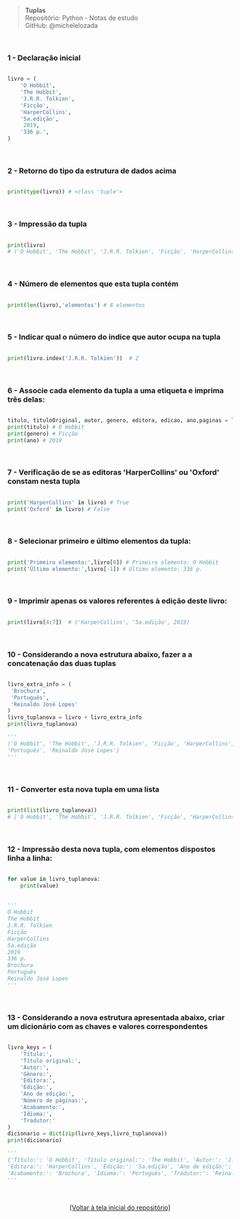 > **Tuplas**  
> Repositório: Python - Notas de estudo     
> GitHub: @michelelozada
&nbsp;
     
&nbsp;  
### 1 - Declaração inicial
```py

livro = (
    'O Hobbit',
    'The Hobbit',
    'J.R.R. Tolkien',
    'Ficção',
    'HarperCollins',
    '5a.edição',
     2019,
    '336 p.',
)
```

&nbsp;


### 2 - Retorno do tipo da estrutura de dados acima
```py

print(type(livro)) # <class 'tuple'>
```

&nbsp;

### 3 - Impressão da tupla
```py

print(livro)
# ('O Hobbit', 'The Hobbit', 'J.R.R. Tolkien', 'Ficção', 'HarperCollins', '5a.edição', 2019, '336 p.')
```

&nbsp;

### 4 - Número de elementos que esta tupla contém
```py

print(len(livro),'elementos') # 8 elementos
```

&nbsp;

### 5 - Indicar qual o número do índice que autor ocupa na tupla
```py

print(livro.index('J.R.R. Tolkien'))  # 2
```

&nbsp;


### 6 - Associe cada elemento da tupla a uma etiqueta e imprima três delas:
```py

titulo, tituloOriginal, autor, genero, editora, edicao, ano,paginas = livro # desempacotar uma tupla
print(titulo) # O Hobbit
print(genero) # Ficção
print(ano) # 2019
```

&nbsp;

### 7 - Verificação de se as editoras 'HarperCollins' ou 'Oxford' constam nesta tupla
```py

print('HarperCollins' in livro) # True
print('Oxford' in livro) # False
```

&nbsp;

### 8 - Selecionar primeiro e último elementos da tupla:
```py

print('Primeiro elemento:',livro[0]) # Primeiro elemento: O Hobbit
print('Último elemento:',livro[-1]) # Último elemento: 336 p.
```

&nbsp;

### 9 - Imprimir apenas os valores referentes à edição deste livro:
```py

print(livro[4:7])  # ('HarperCollins', '5a.edição', 2019)
```

&nbsp;

### 10 - Considerando a nova estrutura abaixo, fazer a a concatenação das duas tuplas
```py

livro_extra_info = (
 'Brochura',
 'Português',
 'Reinaldo José Lopes'
)
livro_tuplanova = livro + livro_extra_info
print(livro_tuplanova)

'''
('O Hobbit', 'The Hobbit', 'J.R.R. Tolkien', 'Ficção', 'HarperCollins', '5a.edição', 2019, '336 p.', 'Brochura',
'Português', 'Reinaldo José Lopes')
'''
```

&nbsp;

### 11 - Converter esta nova tupla em uma lista
```py

print(list(livro_tuplanova))
# ['O Hobbit', 'The Hobbit', 'J.R.R. Tolkien', 'Ficção', 'HarperCollins', '5a.edição', 2019, '336 p.', 'Brochura', 'Português', 'Reinaldo José Lopes']
```

&nbsp;

### 12 - Impressão desta nova tupla, com elementos dispostos linha a linha:
```py

for value in livro_tuplanova:
    print(value)
		
		
'''
O Hobbit
The Hobbit
J.R.R. Tolkien
Ficção
HarperCollins
5a.edição
2019
336 p.
Brochura
Português
Reinaldo José Lopes
'''
```

&nbsp;

### 13 - Considerando a nova estrutura apresentada abaixo, criar um dicionário com as chaves e valores correspondentes
```py

livro_keys = (
    'Título:',
    'Título original:',
    'Autor:',
    'Gênero:',
    'Editora:',
    'Edição:',
    'Ano de edição:',
    'Número de páginas:',
    'Acabamento:',
    'Idioma:',
    'Tradutor:'
)
dicionario = dict(zip(livro_keys,livro_tuplanova))
print(dicionario)

'''
{'Título:': 'O Hobbit', 'Título original:': 'The Hobbit', 'Autor:': 'J.R.R. Tolkien', 'Gênero:': 'Ficção',
'Editora:': 'HarperCollins', 'Edição:': '5a.edição', 'Ano de edição:': 2019, 'Número de páginas:': '336 p.',
'Acabamento:': 'Brochura', 'Idioma:': 'Português', 'Tradutor:': 'Reinaldo José Lopes'}
'''
```

&nbsp;

<div align="center">
<a href="https://github.com/michelelozada/Python-Study-Notes">[Voltar à tela inicial do repositório]</a>
</div>
